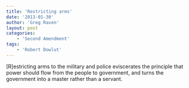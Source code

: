 ```yaml
---
title: 'Restricting arms'
date: '2013-01-30'
author: 'Greg Raven'
layout: post
categories:
    - 'Second Amendment'
tags:
    - 'Robert Dowlut'
---
```


\[R\]estricting arms to the military and police eviscerates the principle that power should flow from the people to government, and turns the government into a master rather than a servant.